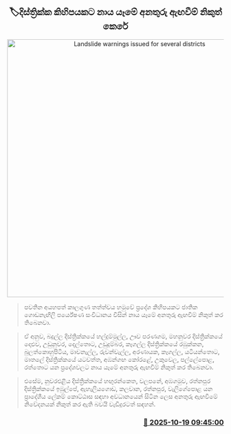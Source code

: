 <p align='center'><b><h2 align='center' title='Landslide warnings issued for several districts'>🏷දිස්ත්‍රික්ක කිහිපයකට නාය යෑමේ අනතුරු ඇඟවීම් නිකුත් කෙරේ</h2></b></p>
<p align='center'><img src='https://helakuru.sgp1.cdn.digitaloceanspaces.com/esana/images/lib/landslides-new[1].jpg' width='600' alt='Landslide warnings issued for several districts'></p>

> පවතින අයහපත් කාලගුණ තත්ත්වය හමුවේ ප්‍රදේශ කිහිපයකට ජාතික ගොඩනැඟිලි පර්යේෂණ සංවිධානය විසින් නාය යෑමේ අනතුරු ඇඟවීම් නිකුත් කර තිබෙනවා.

> ඒ අනුව, බදුල්ල දිස්ත්‍රික්කයේ හල්දුම්මුල්ල, ඌව පරණගම, මහනුවර දිස්ත්‍රික්කයේ දොළුව, උඩුනුවර, දෙල්තොට, උඩුදුම්බර, කෑගල්ල දිස්ත්‍රික්කයේ රඹුක්කන, බුලත්කොහුපිටිය, මාවනැල්ල, රුවන්වැල්ල, අරණායක, කෑගල්ල, යටියන්තොට, මාතලේ දිස්ත්‍රික්කයේ යටවත්ත, අඹන්ගඟ කෝරළේ, උකුවෙල, පල්ලේපොළ, රත්තොට යන ප්‍රදේශවලට නාය යෑමේ අනතුරු ඇඟවීම් නිකුත් කර තිබෙනවා.

> එසේම, නුවරඑළිය දිස්ත්‍රික්කයේ හඟුරන්කෙත, වලපනේ, අඹගමුව, රත්නපුර දිස්ත්‍රික්කයේ ඉඹුල්පේ, ඇහැලියගොඩ, කලවාන, රත්නපුර, වැලිගේපොළ යන ප්‍රාදේශීය ලේකම් කොට්ඨාස සඳහා අවධානයෙන් සිටින ලෙස අනතුරු ඇඟවීමේ නිවේදනයක් නිකුත් කර ඇති බවයි වැඩිදුරටත් සඳහන්.



<h3 align='right'><a href='https://www.helakuru.lk/esana/p/114575/'>📅 2025-10-19 09:45:00</a></h3>
